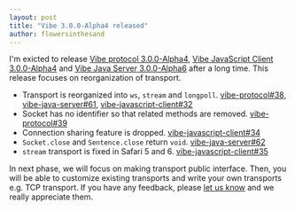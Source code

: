 ```yaml
---
layout: post
title: "Vibe 3.0.0-Alpha4 released"
author: flowersinthesand
---
```


I'm exicted to release [Vibe protocol 3.0.0-Alpha4](/projects/vibe-protocol/3.0.0-Alpha4/), [Vibe JavaScript Client 3.0.0-Alpha4](/projects/vibe-javascript-client/3.0.0-Alpha4/) and [Vibe Java Server 3.0.0-Alpha6](/projects/vibe-java-server/3.0.0-Alpha6/) after a long time. This release focuses on reorganization of transport.

* Transport is reorganized into `ws`, `stream` and `longpoll`. [vibe-protocol#38](https://github.com/vibe-project/vibe-protocol/issues/38), [vibe-java-server#61](https://github.com/vibe-project/vibe-java-server/issues/61), [vibe-javascript-client#32](https://github.com/vibe-project/vibe-javascript-client/issues/32)
* Socket has no identifier so that related methods are removed. [vibe-protocol#39](https://github.com/vibe-project/vibe-protocol/issues/39)
* Connection sharing feature is dropped. [vibe-javascript-client#34](https://github.com/vibe-project/vibe-javascript-client/issues/34)
* `Socket.close` and `Sentence.close` return `void`. [vibe-java-server#62](https://github.com/vibe-project/vibe-java-server/issues/62)
* `stream` transport is fixed in Safari 5 and 6. [vibe-javascript-client#35](https://github.com/vibe-project/vibe-javascript-client/issues/35)

In next phase, we will focus on making transport public interface. Then, you will be able to customize existing transports and write your own transports e.g. TCP transport. If you have any feedback, please [let us know](http://groups.google.com/group/atmosphere-framework) and we really appreciate them.